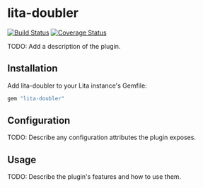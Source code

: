# lita-doubler

[![Build Status](https://travis-ci.org/Z769018860/lita-doubler.png?branch=master)](https://travis-ci.org/Z769018860/lita-doubler)
[![Coverage Status](https://coveralls.io/repos/Z769018860/lita-doubler/badge.png)](https://coveralls.io/r/Z769018860/lita-doubler)

TODO: Add a description of the plugin.

## Installation

Add lita-doubler to your Lita instance's Gemfile:

``` ruby
gem "lita-doubler"
```

## Configuration

TODO: Describe any configuration attributes the plugin exposes.

## Usage

TODO: Describe the plugin's features and how to use them.
